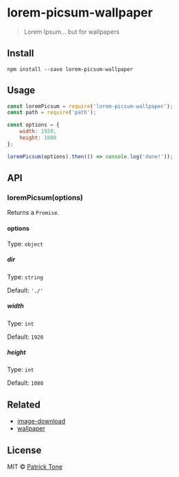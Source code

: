 # lorem-picsum-wallpaper

> Lorem Ipsum... but for wallpapers

## Install

```
npm install --save lorem-picsum-wallpaper
```

## Usage

```js
const loremPicsum = require('lorem-picsum-wallpaper');
const path = require('path');

const options = {
    width: 1920,
    height: 1080
};

loremPicsum(options).then(() => console.log('done!'));
```

## API

### loremPicsum(options)

Returns a `Promise`.

#### options

Type: `object`

##### dir

Type: `string`

Default: `'./'`

##### width

Type: `int`

Default: `1920`

##### height

Type: `int`

Default: `1080`

## Related

- [image-download](https://github.com/the-pat/image-download)
- [wallpaper](https://github.com/sindresorhus/wallpaper)

## License

MIT © [Patrick Tone](https://patrickt.one)